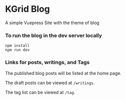 # KGrid Blog

A simple Vuepress Site with the theme of blog

### To run the blog in the dev server locally
```
npm install
npm run dev
```


### Links for posts, writings, and Tags

The published blog posts will be listed at the home page.

The draft posts can be viewed at `/writings`.

The tag list can be viewed at `/tag`.


